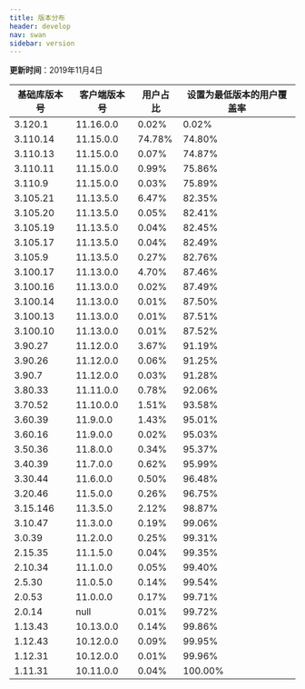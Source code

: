 ```yaml
---
title: 版本分布
header: develop
nav: swan
sidebar: version
---
```

**更新时间**：2019年11月4日

|基础库版本号|客户端版本号|用户占比|设置为最低版本的用户覆盖率|
|---|---|---|---|
|3.120.1|11.16.0.0|0.02%|0.02%|
|3.110.14|11.15.0.0|74.78%|74.80%|
|3.110.13|11.15.0.0|0.07%|74.87%|
|3.110.11|11.15.0.0|0.99%|75.86%|
|3.110.9|11.15.0.0|0.03%|75.89%|
|3.105.21|11.13.5.0|6.47%|82.35%|
|3.105.20|11.13.5.0|0.05%|82.41%|
|3.105.19|11.13.5.0|0.04%|82.45%|
|3.105.17|11.13.5.0|0.04%|82.49%|
|3.105.9|11.13.5.0|0.27%|82.76%|
|3.100.17|11.13.0.0|4.70%|87.46%|
|3.100.16|11.13.0.0|0.02%|87.49%|
|3.100.14|11.13.0.0|0.01%|87.50%|
|3.100.13|11.13.0.0|0.01%|87.51%|
|3.100.10|11.13.0.0|0.01%|87.52%|
|3.90.27|11.12.0.0|3.67%|91.19%|
|3.90.26|11.12.0.0|0.06%|91.25%|
|3.90.7|11.12.0.0|0.03%|91.28%|
|3.80.33|11.11.0.0|0.78%|92.06%|
|3.70.52|11.10.0.0|1.51%|93.58%|
|3.60.39|11.9.0.0|1.43%|95.01%|
|3.60.16|11.9.0.0|0.02%|95.03%|
|3.50.36|11.8.0.0|0.34%|95.37%|
|3.40.39|11.7.0.0|0.62%|95.99%|
|3.30.44|11.6.0.0|0.50%|96.48%|
|3.20.46|11.5.0.0|0.26%|96.75%|
|3.15.146|11.3.5.0|2.12%|98.87%|
|3.10.47|11.3.0.0|0.19%|99.06%|
|3.0.39|11.2.0.0|0.25%|99.31%|
|2.15.35|11.1.5.0|0.04%|99.35%|
|2.10.34|11.1.0.0|0.05%|99.40%|
|2.5.30|11.0.5.0|0.14%|99.54%|
|2.0.53|11.0.0.0|0.17%|99.71%|
|2.0.14|null|0.01%|99.72%|
|1.13.43|10.13.0.0|0.14%|99.86%|
|1.12.43|10.12.0.0|0.09%|99.95%|
|1.12.31|10.12.0.0|0.01%|99.96%|
|1.11.31|10.11.0.0|0.04%|100.00%|